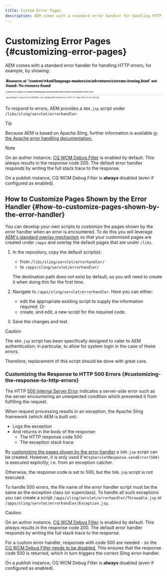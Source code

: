 ```yaml
---
title: Custom Error Pages
description: AEM comes with a standard error handler for handling HTTP errors, which can be customized.
---
```


# Customizing Error Pages {#customizing-error-pages}

AEM comes with a standard error handler for handling HTTP errors; for example, by showing:

![Standard error message](assets/error-message-standard.png)

To respond to errors, AEM provides a `404.jsp` script under `/libs/sling/servlet/errorhandler`.

>[!TIP]
>
>Because AEM is based on Apache Sling, further information is available [in the Apache error handling documentation.](https://sling.apache.org/documentation/the-sling-engine/errorhandling.html)

>[!NOTE]
>
>On an author instance, [CQ WCM Debug Filter](/help/implementing/deploying/configuring-osgi.md) is enabled by default. This always results in the response code 200. The default error handler responds by writing the full stack trace to the response.
>
>On a publish instance, CQ WCM Debug Filter is **always** disabled (even if configured as enabled).

## How to Customize Pages Shown by the Error Handler {#how-to-customize-pages-shown-by-the-error-handler}

You can develop your own scripts to customize the pages shown by the error handler when an error is encountered. To do this you will leverage [AEM's standard overlay mechanism](/help/implementing/developing/introduction/overlays.md) so that your customized pages are created under `/apps` and overlay the default pages that are under `/libs`.

1. In the repository, copy the default script(s):

    * from `/libs/sling/servlet/errorhandler/`
    * to `/apps/sling/servlet/errorhandler/`

   The destination path does not exist by default, so you will need to create it when doing this for the first time.

1. Navigate to `/apps/sling/servlet/errorhandler`. Here you can either:

    * edit the appropriate existing script to supply the information required. Or
    * create, and edit, a new script for the required code.

1. Save the changes and test.

>[!CAUTION]
>
>The `404.jsp` script has been specifically designed to cater to AEM authentication; in particular, to allow for system login in the case of these errors.
>
>Therefore, replacement of this script should be done with great care.

### Customizing the Response to HTTP 500 Errors {#customizing-the-response-to-http-errors}

The HTTP [500 Internal Server Error](https://www.w3.org/Protocols/rfc2616/rfc2616-sec10.html) indicates a server-side error such as the server encountering an unexpected condition which prevented it from fulfilling the request.

When request processing results in an exception, the Apache Sling framework (which AEM is built on):

* Logs the exception
* And returns in the body of the response:
  * The HTTP response code 500
  * The exception stack trace

By [customizing the pages shown by the error handler](#how-to-customize-pages-shown-by-the-error-handler) a `500.jsp` script can be created. However, it is only used if `HttpServletResponse.sendError(500)` is executed explicitly; i.e. from an exception catcher.

Otherwise, the response code is set to 500, but the `500.jsp` script is not executed.

To handle 500 errors, the file name of the error handler script must be the same as the exception class (or superclass). To handle all such exceptions you can create a script `/apps/sling/servlet/errorhandler/Throwable.jsp` or `/apps/sling/servlet/errorhandler/Exception.jsp`.

>[!CAUTION]
>
>On an author instance, [CQ WCM Debug Filter](/help/implementing/deploying/configuring-osgi.md) is enabled by default. This always results in the response code 200. The default error handler responds by writing the full stack trace to the response.
>
>For a custom error-handler, responses with code 500 are needed - so the [CQ WCM Debug Filter needs to be disabled.](/help/implementing/deploying/configuring-osgi.md) This ensures that the response code 500 is returned, which in turn triggers the correct Sling error-handler.
>
>On a publish instance, CQ WCM Debug Filter is **always** disabled (even if configured as enabled).

